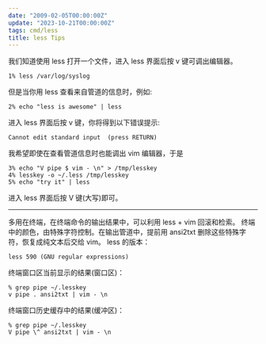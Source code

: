 ```yaml
---
date: "2009-02-05T00:00:00Z"
update: "2023-10-21T00:00:00Z"
tags: cmd/less
title: less Tips
---
```


我们知道使用 less 打开一个文件，进入 less 界面后按 v 键可调出编辑器。

    1% less /var/log/syslog

但是当你用 less 查看来自管道的信息时，例如:

    2% echo "less is awesome" | less

进入 less 界面后按 v 键，你将得到以下错误提示:

    Cannot edit standard input  (press RETURN)
    
我希望即使在查看管道信息时也能调出 vim 编辑器，于是

    3% echo "V pipe $ vim - \n" > /tmp/lesskey
    4% lesskey -o ~/.less /tmp/lesskey
    5% echo "try it" | less

进入 less 界面后按 V 键(大写)即可。

---

多用在终端，在终端命令的输出结果中，可以利用 less + vim 回滚和检索。
终端中的颜色，由特殊字符控制。在输出管道中，提前用 ansi2txt 删除这些特殊字符，恢复成纯文本后交给 vim。
less 的版本：

```
less 590 (GNU regular expressions)
```

终端窗口区当前显示的结果(窗口区)：

```
% grep pipe ~/.lesskey
v pipe . ansi2txt | vim - \n
```

终端窗口历史缓存中的结果(缓冲区)：

```
% grep pipe ~/.lesskey
V pipe \^ ansi2txt | vim - \n
```
